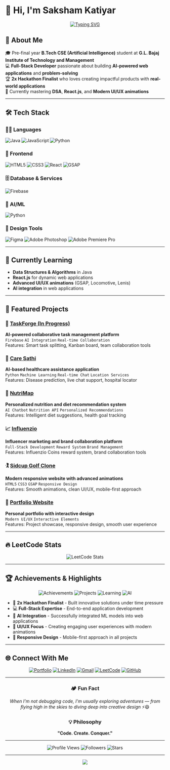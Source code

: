 # 👋 Hi, I'm Saksham Katiyar

<div align="center">

[![Typing SVG](https://readme-typing-svg.herokuapp.com?font=Fira+Code&weight=600&size=28&pause=1000&color=00D8FF&center=true&vCenter=true&width=600&lines=Front-End+Developer;AI+Enthusiast;Problem+Solver;2x+Hackathon+Finalist)](https://git.io/typing-svg)

</div>

## 🚀 About Me
🎓 Pre-final year **B.Tech CSE (Artificial Intelligence)** student at **G.L. Bajaj Institute of Technology and Management**  
💻 **Full-Stack Developer** passionate about building **AI-powered web applications** and **problem-solving**  
🏆 **2x Hackathon Finalist** who loves creating impactful products with **real-world applications**  
🌟 Currently mastering **DSA**, **React.js**, and **Modern UI/UX animations**

---

## 🛠️ Tech Stack

### 👨‍💻 Languages
![Java](https://img.shields.io/badge/Java-ED8B00?style=for-the-badge&logo=openjdk&logoColor=white)
![JavaScript](https://img.shields.io/badge/JavaScript-F7DF1E?style=for-the-badge&logo=javascript&logoColor=black)
![Python](https://img.shields.io/badge/Python-3670A0?style=for-the-badge&logo=python&logoColor=ffdd54)

### 🎨 Frontend
![HTML5](https://img.shields.io/badge/HTML5-E34F26?style=for-the-badge&logo=html5&logoColor=white)
![CSS3](https://img.shields.io/badge/CSS3-1572B6?style=for-the-badge&logo=css3&logoColor=white)
![React](https://img.shields.io/badge/React-20232A?style=for-the-badge&logo=react&logoColor=61DAFB)
![GSAP](https://img.shields.io/badge/GSAP-88CE02?style=for-the-badge&logo=greensock&logoColor=white)

### 🗄️ Database & Services
![Firebase](https://img.shields.io/badge/Firebase-FFCA28?style=for-the-badge&logo=firebase&logoColor=black)

### 🤖 AI/ML
![Python](https://img.shields.io/badge/AI%20with%20Python-3670A0?style=for-the-badge&logo=python&logoColor=ffdd54)

### 🎨 Design Tools
![Figma](https://img.shields.io/badge/Figma-F24E1E?style=for-the-badge&logo=figma&logoColor=white)
![Adobe Photoshop](https://img.shields.io/badge/Adobe%20Photoshop-31A8FF?style=for-the-badge&logo=adobe%20photoshop&logoColor=black)
![Adobe Premiere Pro](https://img.shields.io/badge/Adobe%20Premiere%20Pro-9999FF?style=for-the-badge&logo=adobe%20premiere%20pro&logoColor=black)

---

## 🌱 Currently Learning
- **Data Structures & Algorithms** in Java
- **React.js** for dynamic web applications
- **Advanced UI/UX animations** (GSAP, Locomotive, Lenis)
- **AI integration** in web applications

---

## 🌟 Featured Projects

### 🚀 [TaskForge (In Progress)](https://github.com/katiyar-saksham/projectPulse-in-Progress-)
**AI-powered collaborative task management platform**  
`Firebase` `AI Integration` `Real-time Collaboration`  
Features: Smart task splitting, Kanban board, team collaboration tools

### 🏥 [Care Sathi](https://github.com/katiyar-saksham/CareSathi)
**AI-based healthcare assistance application**  
`Python` `Machine Learning` `Real-time Chat` `Location Services`  
Features: Disease prediction, live chat support, hospital locator

### 🍎 [NutriMap](https://github.com/katiyar-saksham/Nutri-Map)
**Personalized nutrition and diet recommendation system**  
`AI Chatbot` `Nutrition API` `Personalized Recommendations`  
Features: Intelligent diet suggestions, health goal tracking

### 📈 [Influenzio](https://github.com/katiyar-saksham/Influenzio)
**Influencer marketing and brand collaboration platform**  
`Full-Stack Development` `Reward System` `Brand Management`  
Features: Influenzio Coins reward system, brand collaboration tools

### 🏌️ [Sidcup Golf Clone](https://github.com/katiyar-saksham/Sidcup-Golf)
**Modern responsive website with advanced animations**  
`HTML5` `CSS3` `GSAP` `Responsive Design`  
Features: Smooth animations, clean UI/UX, mobile-first approach

### 💼 [Portfolio Website](https://github.com/katiyar-saksham/Portfolio)
**Personal portfolio with interactive design**  
`Modern UI/UX` `Interactive Elements`  
Features: Project showcase, responsive design, smooth user experience

---

## 🔥 LeetCode Stats

<div align="center">

![LeetCode Stats](https://leetcard.jacoblin.cool/katiyar-saksham?theme=chartreuse&font=Karma&ext=heatmap)

</div>

---

## 🏆 Achievements & Highlights

<div align="center">

![Achievements](https://img.shields.io/badge/🏆_2x_Hackathon_Finalist-FF6B35?style=for-the-badge&logoColor=white)
![Projects](https://img.shields.io/badge/💻_6+_Projects_Built-4CAF50?style=for-the-badge&logoColor=white)
![Learning](https://img.shields.io/badge/🎯_DSA_Journey-2196F3?style=for-the-badge&logoColor=white)
![AI](https://img.shields.io/badge/🤖_AI_Integration-9C27B0?style=for-the-badge&logoColor=white)

</div>

- 🥈 **2x Hackathon Finalist** - Built innovative solutions under time pressure
- 💻 **Full-Stack Expertise** - End-to-end application development
- 🤖 **AI Integration** - Successfully integrated ML models into web applications
- 🎨 **UI/UX Focus** - Creating engaging user experiences with modern animations
- 📱 **Responsive Design** - Mobile-first approach in all projects

---

## 🌐 Connect With Me

<div align="center">

[![Portfolio](https://img.shields.io/badge/🌐_Portfolio-FF5722?style=for-the-badge&logoColor=white)](http://sakshamkatiyar.vercel.app)
[![LinkedIn](https://img.shields.io/badge/💼_LinkedIn-0077B5?style=for-the-badge&logo=linkedin&logoColor=white)](https://www.linkedin.com/in/katiyar-saksham/)
[![Gmail](https://img.shields.io/badge/📧_Gmail-D14836?style=for-the-badge&logo=gmail&logoColor=white)](mailto:katiyar.saksham2004@gmail.com)
[![LeetCode](https://img.shields.io/badge/🧠_LeetCode-FFA116?style=for-the-badge&logo=leetcode&logoColor=black)](https://leetcode.com/u/katiyar-saksham/)
[![GitHub](https://img.shields.io/badge/💻_GitHub-181717?style=for-the-badge&logo=github&logoColor=white)](https://github.com/katiyar-saksham)

</div>

---

<div align="center">

### 🏕️ Fun Fact
*When I'm not debugging code, I'm usually exploring adventures — from flying high in the skies to diving deep into creative design* ⚡😄

### 💡 Philosophy
**"Code. Create. Conquer."**

---

![Profile Views](https://komarev.com/ghpvc/?username=katiyar-saksham&color=blueviolet&style=for-the-badge)
![Followers](https://img.shields.io/github/followers/katiyar-saksham?color=blue&style=for-the-badge)
![Stars](https://img.shields.io/github/stars/katiyar-saksham?color=yellow&style=for-the-badge)

</div>

---

<div align="center">
  <img src="https://capsule-render.vercel.app/api?type=waving&color=gradient&height=100&section=footer"/>
</div>
